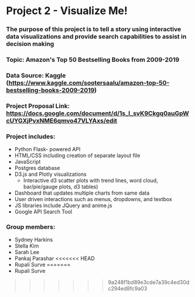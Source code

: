 # Project 2 - Visualize Me!

### The purpose of this project is to tell a story using interactive data visualizations and provide search capabilities to assist in decision making  
### Topic: Amazon's Top 50 Bestselling Books from 2009-2019
### Data Source: Kaggle (https://www.kaggle.com/sootersaalu/amazon-top-50-bestselling-books-2009-2019)
### Project Proposal Link: https://docs.google.com/document/d/1s_l_svK9Ckgq0auGpWcUYGXjPvxNME6qmvo47VLYAxs/edit

### Project includes:
  * Python Flask- powered API
  * HTML/CSS including creation of separate layout file
  * JavaScript
  * Postgres database 
  * D3.js and Plotly visualizations 
    * Interactive d3 scatter plots with trend lines, word cloud, bar/pie/gauge plots, d3 tables)
  * Dashboard that updates multiple charts from same data
  * User driven interactions such as menus, dropdowns, and textbox
  * JS libraries include JQuery and anime.js 
  * Google API Search Tool 
  
### Group members:
  * Sydney Harkins
  * Stella Kim
  * Sarah Lee
  * Pankaj Parashar
<<<<<<< HEAD
  * Rupali Surve
=======
  * Rupali Surve
>>>>>>> 9a248f1bd89e3cde7a39c4ed30dc294ed8fc9a03
